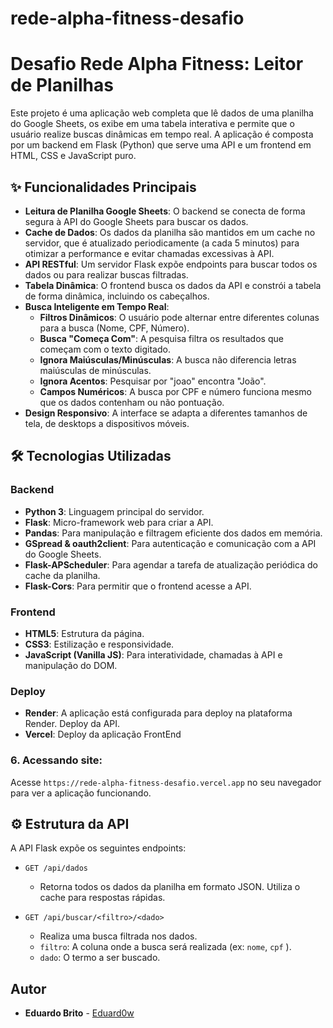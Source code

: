 # rede-alpha-fitness-desafio

# Desafio Rede Alpha Fitness: Leitor de Planilhas

Este projeto é uma aplicação web completa que lê dados de uma planilha do Google Sheets, os exibe em uma tabela interativa e permite que o usuário realize buscas dinâmicas em tempo real. A aplicação é composta por um backend em Flask (Python) que serve uma API e um frontend em HTML, CSS e JavaScript puro.

## ✨ Funcionalidades Principais

- **Leitura de Planilha Google Sheets**: O backend se conecta de forma segura à API do Google Sheets para buscar os dados.
- **Cache de Dados**: Os dados da planilha são mantidos em um cache no servidor, que é atualizado periodicamente (a cada 5 minutos) para otimizar a performance e evitar chamadas excessivas à API.
- **API RESTful**: Um servidor Flask expõe endpoints para buscar todos os dados ou para realizar buscas filtradas.
- **Tabela Dinâmica**: O frontend busca os dados da API e constrói a tabela de forma dinâmica, incluindo os cabeçalhos.
- **Busca Inteligente em Tempo Real**:
  - **Filtros Dinâmicos**: O usuário pode alternar entre diferentes colunas para a busca (Nome, CPF, Número).
  - **Busca "Começa Com"**: A pesquisa filtra os resultados que começam com o texto digitado.
  - **Ignora Maiúsculas/Minúsculas**: A busca não diferencia letras maiúsculas de minúsculas.
  - **Ignora Acentos**: Pesquisar por "joao" encontra "João".
  - **Campos Numéricos**: A busca por CPF e número funciona mesmo que os dados contenham ou não pontuação.
- **Design Responsivo**: A interface se adapta a diferentes tamanhos de tela, de desktops a dispositivos móveis.

## 🛠️ Tecnologias Utilizadas

### Backend

- **Python 3**: Linguagem principal do servidor.
- **Flask**: Micro-framework web para criar a API.
- **Pandas**: Para manipulação e filtragem eficiente dos dados em memória.
- **GSpread & oauth2client**: Para autenticação e comunicação com a API do Google Sheets.
- **Flask-APScheduler**: Para agendar a tarefa de atualização periódica do cache da planilha.
- **Flask-Cors**: Para permitir que o frontend acesse a API.

### Frontend

- **HTML5**: Estrutura da página.
- **CSS3**: Estilização e responsividade.
- **JavaScript (Vanilla JS)**: Para interatividade, chamadas à API e manipulação do DOM.

### Deploy

- **Render**: A aplicação está configurada para deploy na plataforma Render. Deploy da API.
- **Vercel**: Deploy da aplicação FrontEnd

### 6. Acessando site:

Acesse `https://rede-alpha-fitness-desafio.vercel.app` no seu navegador para ver a aplicação funcionando.

## ⚙️ Estrutura da API

A API Flask expõe os seguintes endpoints:

- `GET /api/dados`

  - Retorna todos os dados da planilha em formato JSON. Utiliza o cache para respostas rápidas.

- `GET /api/buscar/<filtro>/<dado>`
  - Realiza uma busca filtrada nos dados.
  - `filtro`: A coluna onde a busca será realizada (ex: `nome`, `cpf` ).
  - `dado`: O termo a ser buscado.

## Autor

- **Eduardo Brito** - [Eduard0w](https://github.com/Eduard0w)
